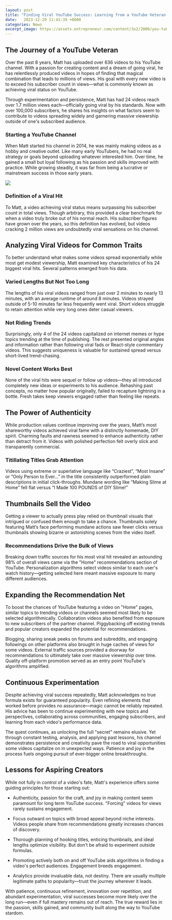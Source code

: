 ```yaml
---
layout: post
title: "Finding Viral YouTube Success: Learning from a YouTube Veteran's Experience"
date:   2023-12-29 11:41:39 +0000
categories: News
excerpt_image: https://assets.entrepreneur.com/content/3x2/2000/you-tube-success-tracking.jpg
---
```

## The Journey of a YouTube Veteran
Over the past 8 years, Matt has uploaded over 636 videos to his YouTube channel. With a passion for creating content and a dream of going viral, he has relentlessly produced videos in hopes of finding that magical combination that leads to millions of views. His goal with every new video is to exceed his subscriber count in views—what is commonly known as achieving viral status on YouTube.

Through experimentation and persistence, Matt has had 24 videos reach over 1.7 million views each—officially going viral by his standards. Now with over 100,000 subscribers, he shares his insights on what factors seem to contribute to videos spreading widely and garnering massive viewership outside of one's subscribed audience.

### Starting a YouTube Channel
When Matt started his channel in 2014, he was mainly making videos as a hobby and creative outlet. Like many early YouTubers, he had no real strategy or goals beyond uploading whatever interested him. Over time, he gained a small but loyal following as his passion and skills improved with practice. While growing steadily, it was far from being a lucrative or mainstream success in those early years.


![](https://assets.entrepreneur.com/content/3x2/2000/you-tube-success-tracking.jpg)
### Definition of a Viral Hit
To Matt, a video achieving viral status means surpassing his subscriber count in total views. Though arbitrary, this provided a clear benchmark for when a video truly broke out of his normal reach. His subscriber figures have grown over the years, so this definition has evolved, but videos cracking 2 million views are undoubtedly viral sensations on his channel.

## Analyzing Viral Videos for Common Traits
To better understand what makes some videos spread exponentially while most get modest viewership, Matt examined key characteristics of his 24 biggest viral hits. Several patterns emerged from his data.

### Varied Lengths But Not Too Long
The lengths of his viral videos ranged from just over 2 minutes to nearly 13 minutes, with an average runtime of around 8 minutes. Videos strayed outside of 5-10 minutes far less frequently went viral. Short videos struggle to retain attention while very long ones deter casual viewers.

### Not Riding Trends
Surprisingly, only 4 of the 24 videos capitalized on internet memes or hype topics trending at the time of publishing. The rest presented original angles and information rather than following viral fads or React-style commentary videos. This suggests uniqueness is valuable for sustained spread versus short-lived trend-chasing.

### Novel Content Works Best
None of the viral hits were sequel or follow up videos—they all introduced completely new ideas or experiments to his audience. Rehashing past concepts, no matter how popular originally, failed to recapture lightning in a bottle. Fresh takes keep viewers engaged rather than feeling like repeats.

## The Power of Authenticity
While production values continue improving over the years, Matt’s most shareworthy videos achieved viral fame with a distinctly homemade, DIY spirit. Charming faults and rawness seemed to enhance authenticity rather than detract from it. Videos with polished perfection felt overly slick and transparently commercial.

### Titillating Titles Grab Attention
Videos using extreme or superlative language like “Craziest”, “Most Insane” or “Only Person to Ever...” in the title consistently outperformed plain descriptions in initial click-throughs. Mundane wording like “Making Slime at Home” fell flat versus “I Made 100 POUNDS of DIY Slime!”

## Thumbnails Sell the Video
Getting a viewer to actually press play relied on thumbnail visuals that intrigued or confused them enough to take a chance. Thumbnails solely featuring Matt’s face performing mundane actions saw fewer clicks versus thumbnails showing bizarre or astonishing scenes from the video itself.

### Recommendations Drive the Bulk of Views
Breaking down traffic sources for his most viral hit revealed an astounding 98% of overall views came via the "Home" recommendations section of YouTube. Personalization algorithms select videos similar to each user's watch history—getting selected here meant massive exposure to many different audiences.

## Expanding the Recommendation Net
To boost the chances of YouTube featuring a video on "Home" pages, similar topics to trending videos or channels seemed most likely to be selected algorithmically. Collaboration videos also benefited from exposure to new subscribers of the partner channel. Piggybacking off existing trends and popular creators expanded the potential for recommendations.

Blogging, sharing sneak peeks on forums and subreddits, and engaging followings on other platforms also brought in huge caches of views for some videos. External traffic sources provided a doorway for recommendations to ultimately take over massive viewership over time. Quality off-platform promotion served as an entry point YouTube's algorithms amplified.

## Continuous Experimentation
Despite achieving viral success repeatedly, Matt acknowledges no true formula exists for guaranteed popularity. Even refining elements that worked before provides no assurance—magic cannot be reliably repeated. His advice has been to continue experimenting with new topics and perspectives, collaborating across communities, engaging subscribers, and learning from each video's performance data.

The quest continues, as unlocking the full "secret" remains elusive. Yet through constant testing, analysis, and applying past lessons, his channel demonstrates persistence and creativity pave the road to viral opportunities some videos capitalize on in unexpected ways. Patience and joy in the process fuels ongoing pursuit of ever-bigger online breakthroughs.

## Lessons for Aspiring Creators
While not fully in control of a video's fate, Matt's experience offers some guiding principles for those starting out:

- Authenticity, passion for the craft, and joy in making content seem paramount for long term YouTube success. "Forcing" videos for views rarely sustains engagement.

- Focus outward on topics with broad appeal beyond niche interests. Videos people share from recommendations greatly increases chances of discovery.

- Thorough planning of hooking titles, enticing thumbnails, and ideal lengths optimize visibility. But don't be afraid to experiment outside formulas.

- Promoting actively both on and off YouTube aids algorithms in finding a video's perfect audiences. Engagement breeds engagement.

- Analytics provide invaluable data, not destiny. There are usually multiple legitimate paths to popularity—trust the journey wherever it leads.

With patience, continuous refinement, innovation over repetition, and abundant experimentation, viral successes become more likely over the long run—even if full mastery remains out of reach. The true reward lies in the passion, skills gained, and community built along the way to YouTube stardom.
